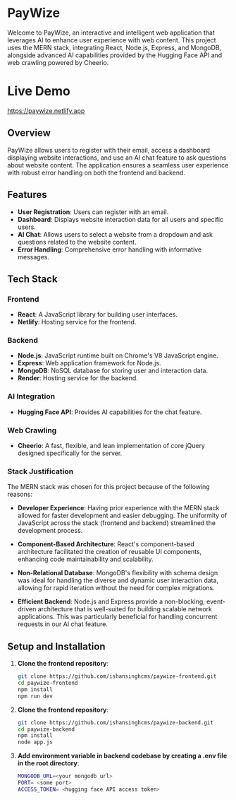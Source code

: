 # PayWize

Welcome to PayWize, an interactive and intelligent web application that leverages AI to enhance user experience with web content. This project uses the MERN stack, integrating React, Node.js, Express, and MongoDB, alongside advanced AI capabilities provided by the Hugging Face API and web crawling powered by Cheerio.

# Live Demo

https://paywize.netlify.app

## Overview

PayWize allows users to register with their email, access a dashboard displaying website interactions, and use an AI chat feature to ask questions about website content. The application ensures a seamless user experience with robust error handling on both the frontend and backend.

## Features

- **User Registration**: Users can register with an email.
- **Dashboard**: Displays website interaction data for all users and specific users.
- **AI Chat**: Allows users to select a website from a dropdown and ask questions related to the website content.
- **Error Handling**: Comprehensive error handling with informative messages.

## Tech Stack

### Frontend

- **React**: A JavaScript library for building user interfaces.
- **Netlify**: Hosting service for the frontend.

### Backend

- **Node.js**: JavaScript runtime built on Chrome's V8 JavaScript engine.
- **Express**: Web application framework for Node.js.
- **MongoDB**: NoSQL database for storing user and interaction data.
- **Render**: Hosting service for the backend.

### AI Integration

- **Hugging Face API**: Provides AI capabilities for the chat feature.

### Web Crawling

- **Cheerio**: A fast, flexible, and lean implementation of core jQuery designed specifically for the server.

### Stack Justification

The MERN stack was chosen for this project because of the following reasons:

- **Developer Experience**: Having prior experience with the MERN stack allowed for faster development and easier debugging. The uniformity of JavaScript across the stack (frontend and backend) streamlined the development process.

- **Component-Based Architecture**: React's component-based architecture facilitated the creation of reusable UI components, enhancing code maintainability and scalability.

- **Non-Relational Database**: MongoDB's flexibility with schema design was ideal for handling the diverse and dynamic user interaction data, allowing for rapid iteration without the need for complex migrations.

- **Efficient Backend**: Node.js and Express provide a non-blocking, event-driven architecture that is well-suited for building scalable network applications. This was particularly beneficial for handling concurrent requests in our AI chat feature.

## Setup and Installation

1. **Clone the frontend repository**:

   ```bash
   git clone https://github.com/ishansinghcms/paywize-frontend.git
   cd paywize-frontend
   npm install
   npm run dev

   ```

2. **Clone the frontend repository**:

   ```bash
   git clone https://github.com/ishansinghcms/paywize-backend.git
   cd paywize-backend
   npm install
   node app.js

   ```

3. **Add environment variable in backend codebase by creating a .env file in the root directory**:
   ```bash
   MONGODB_URL=<your mongodb url>
   PORT= <some port>
   ACCESS_TOKEN= <hugging face API access token>
   ```
